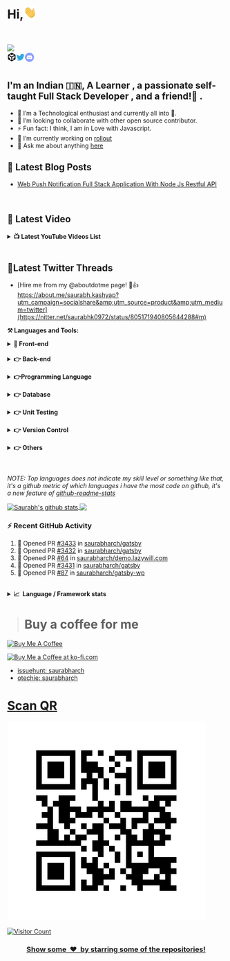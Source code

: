 # Hi,[<img src="https://raw.githubusercontent.com/ABSphreak/ABSphreak/master/gifs/Hi.gif" width="30px">](https://saurabh.netlify.com/)
<br/>
<br/>
<img src="https://github-hero-readme.vercel.app/api?username=saurabharch&linkedin=saurabh-kashyap-976084114&twitter=saurabhk0972&description=Software%20Engineer%20@EX-STLer%20|%20JavaScript%20♥&width=&width='100%'">
<br/>
<a href="https://codesandbox.io/u/saurabharch">
  <img align="left" alt="Saurabh Kashyap | CodeSandbox" width="20px" src="https://raw.githubusercontent.com/saurabharch/saurabharch/master/assets/codesandbox.svg" />
</a>
<a href="https://twitter.com/saurabhk0972">
  <img align="left" alt="Saurabh Kashyap | Twitter" width="21px" src="https://raw.githubusercontent.com/saurabharch/saurabharch/master/assets/twitter.svg" />
</a>
<a href="https://discord.gg/saurabh#4839">
  <img align="left" alt="Saurabh's Discord" width="21px" src="https://raw.githubusercontent.com/saurabharch/saurabharch/master/assets/discord-round.svg" />
</a>

<br />
<br />

## I'm an Indian 🇮🇳, A Learner , a passionate self-taught Full Stack Developer , and a friend!🙌 .
- 🌱 I’m a Technological enthusiast and currently all into 🧡. 
- 👯 I’m looking to collaborate with other open source contributor.  
- ⚡ Fun fact: I think, I am in Love with Javascript.  
- 🔭 I’m currently working on [rollout](https://github.com/saurabharch/rollout)
- 💬 Ask me about anything [here](https://github.com/saurabharch/saurabharch/issues)
 
 ## 📕 Latest Blog Posts

<!-- BLOG-POST-LIST:START -->
- [Web Push Notification Full Stack Application With Node Js Restful API](https://medium.com/@saurabhkashyap0001/web-push-notification-full-stack-application-with-node-js-restful-api-b2cfaf6c1fe6?source=rss-135b00681175------2)
<!-- BLOG-POST-LIST:END -->
<br/>


## 📕 Latest Video

<details>
<summary><b>📺 Latest YouTube Videos List</b></summary>
<div align="center">

[<img src="https://img.shields.io/badge/-Subscribe-red?style=for-the-badge&logo=youtube&logoColor=white"/>](https://www.youtube.com/c/n8n-io?sub_confirmation=1)

</div>
<!-- YOUTUBE:START --><table><tr><td><a href="https://www.youtube.com/watch?v=kDeRm4zw-Pg"><img width="140px" src="https://i.ytimg.com/vi/kDeRm4zw-Pg/mqdefault.jpg"></a></td>
<td><a href="https://www.youtube.com/watch?v=kDeRm4zw-Pg">Demo Events</a><br/>Oct 24, 2020</td></tr></table>
<!-- YOUTUBE:END -->
</details>

<br/>

## 🐥Latest Twitter Threads
<!-- TWITTER:START -->
- [Hire me from my @aboutdotme page! 💼👍 https://about.me/saurabh.kashyap?utm_campaign=socialshare&amp;utm_source=product&amp;utm_medium=twitter](https://nitter.net/saurabhk0972/status/805171940805644288#m)
<!-- TWITTER:END -->
<!--- 
<code><img height="20" src="https://raw.githubusercontent.com/github/explore/80688e429a7d4ef2fca1e82350fe8e3517d3494d/topics/javascript/javascript.png"></code>
<code><img height="20" src="https://raw.githubusercontent.com/github/explore/80688e429a7d4ef2fca1e82350fe8e3517d3494d/topics/typescript/typescript.png"></code>
<code><img height="20" src="https://raw.githubusercontent.com/github/explore/80688e429a7d4ef2fca1e82350fe8e3517d3494d/topics/react/react.png"></code>
<code><img height="20" src="https://raw.githubusercontent.com/github/explore/5c058a388828bb5fde0bcafd4bc867b5bb3f26f3/topics/graphql/graphql.png"></code>
<code><img height="20" src="https://raw.githubusercontent.com/github/explore/80688e429a7d4ef2fca1e82350fe8e3517d3494d/topics/nodejs/nodejs.png"></code>  
  --->
**⚒️ Languages and Tools:**


<details>
  <summary><b>🤘 Front-end</b></summary>
  <p>
<img alt="React" src="https://img.shields.io/badge/react-%2320232a.svg?style=for-the-badge&logo=react&logoColor=%2361DAFB"/>
<img alt="Vue.js" src="https://img.shields.io/badge/vuejs-%2335495e.svg?style=for-the-badge&logo=vue-dot-js&logoColor=%234FC08D"/>
<img alt="Angular" src="https://img.shields.io/badge/angular-%23DD0031.svg?style=for-the-badge&logo=angular&logoColor=white"/>
<img alt="Svelte" src="https://img.shields.io/badge/svelte-%23f1413d.svg?style=for-the-badge&logo=svelte&logoColor=white"/>
<img alt="Redux" src="https://img.shields.io/badge/redux-%23593d88.svg?style=for-the-badge&logo=redux&logoColor=white"/>
<img alt="Next JS" src="https://img.shields.io/badge/nextjs-%23000000.svg?style=for-the-badge&logo=next.js&logoColor=white"/>
<img alt="RxJS" src="https://img.shields.io/badge/rxjs-%23B7178C.svg?style=for-the-badge&logo=reactivex&logoColor=white" />
<img alt="Vue.js" src="https://img.shields.io/badge/vuex-%2335495e.svg?style=for-the-badge&logo=vuex&logoColor=%234FC08D"/>
<img alt="Pwa" src="https://img.shields.io/badge/pwa-%23593d88.svg?style=for-the-badge&logo=pwa&logoColor=white"/>
<img alt="React Native" src="https://img.shields.io/badge/react_native-%2320232a.svg?style=for-the-badge&logo=react&logoColor=%2361DAFB"/>
<img alt="GraphQL Client" src="https://img.shields.io/badge/graphql%20Client-%23563D7C.svg?style=for-the-badge&logo=graphql&logoColor=white"/>
<img alt="NuxtJS" src="https://img.shields.io/badge/NuxtJS-black.svg?style=for-the-badge&logo=Nuxt.JS&logoColor=white"/>
<img alt="HTML5" src="https://img.shields.io/badge/html5-%23E34F26.svg?style=for-the-badge&logo=html5&logoColor=white"/>
<img alt="CSS3" src="https://img.shields.io/badge/css3-%231572B6.svg?style=for-the-badge&logo=css3&logoColor=white"/>
<img alt="SASS" src="https://img.shields.io/badge/SASS-hotpink.svg?style=for-the-badge&logo=SASS&logoColor=white"/>
<img alt="Bootstrap" src="https://img.shields.io/badge/bootstrap-%23563D7C.svg?style=for-the-badge&logo=bootstrap&logoColor=white"/>
<img alt="TailwindCSS" src="https://img.shields.io/badge/tailwindcss-%2338B2AC.svg?style=for-the-badge&logo=tailwind-css&logoColor=white"/>
<img alt="Material UI" src="https://img.shields.io/badge/materialui-%230081CB.svg?style=for-the-badge&logo=material-ui&logoColor=white"/>
<img alt="jQuery" src="https://img.shields.io/badge/jquery-%230769AD.svg?style=for-the-badge&logo=jquery&logoColor=white"/>
<img alt="Webpack" src="https://img.shields.io/badge/webpack-%238DD6F9.svg?style=for-the-badge&logo=webpack&logoColor=black" />
</p>
</details>

<br/>
<details>
  <summary><b>👉 Back-end</b></summary>

<p>
<img alt="NodeJS" src="https://img.shields.io/badge/node.js-%2343853D.svg?style=for-the-badge&logo=node-dot-js&logoColor=white"/>
<img alt="Express.js" src="https://img.shields.io/badge/express.js-%23404d59.svg?style=for-the-badge&logo=express&logoColor=%2361DAFB"/>
<img alt="NestJS" src="https://img.shields.io/badge/nestjs-%23E0234E.svg?style=for-the-badge&logo=nestjs&logoColor=white" />
<img alt="Fastify" src="https://img.shields.io/badge/fastify-%1212234E.svg?style=for-the-badge&logo=fastify&logoColor=white" />
<img alt="GraphQL Server" src="https://img.shields.io/badge/graphql%20Server-%23563D7C.svg?style=for-the-badge&logo=graphql&logoColor=white"/>
</p>
</details>

<br/>
<details>
  <summary><b>👉Programming Language</b></summary>

<p>
<img alt="JavaScript" src="https://img.shields.io/badge/javascript-%23323330.svg?style=for-the-badge&logo=javascript&logoColor=%23F7DF1E"/>
<img alt="TypeScript" src="https://img.shields.io/badge/typescript-%23007ACC.svg?style=for-the-badge&logo=typescript&logoColor=white"/>
<img alt="Java" src="https://img.shields.io/badge/java-%23ED8B00.svg?style=for-the-badge&logo=java&logoColor=white"/>
<img alt="C" src="https://img.shields.io/badge/C-%235C6BC0.svg?style=for-the-badge&logo=java&logoColor=white"/>
</p>
</details>

<br/>
<details>
  <summary><b>👉 Database</b></summary>

<p>
<img alt="MongoDB" src ="https://img.shields.io/badge/MongoDB-%234ea94b.svg?style=for-the-badge&logo=mongodb&logoColor=white"/>
<img alt="MySQL" src="https://img.shields.io/badge/mysql-%2300f.svg?style=for-the-badge&logo=mysql&logoColor=white"/>
<img alt="Postgres" src ="https://img.shields.io/badge/postgres-%23316192.svg?style=for-the-badge&logo=postgresql&logoColor=white"/>
<img alt="Redis" src="https://img.shields.io/badge/redis-%23DD0031.svg?style=for-the-badge&logo=redis&logoColor=white"/>
<img alt="neo4j" src ="https://img.shields.io/badge/neo4j-%2307405e.svg?style=for-the-badge&logo=neo4j&logoColor=white"/>
</p>
</details>

<br/>

<details>
  <summary><b>👉 Unit Testing</b></summary>

<p>
<img alt="Testing-Library" src="https://img.shields.io/badge/-TestingLibrary-%23E33332?style=for-the-badge&logo=testing-library&logoColor=white"/>
<img alt="Jest" src="https://img.shields.io/badge/-jest-%23C21325?style=for-the-badge&logo=jest&logoColor=white"/>
<img alt="Mocha" src="https://img.shields.io/badge/-mocha-%238D6748?style=for-the-badge&logo=mocha&logoColor=white"/>
</p>
</details>

<br/>
<details>
  <summary><b>👉 Version Control</b></summary> 

<p>
<img alt="Git" src="https://img.shields.io/badge/git-%23F05033.svg?style=for-the-badge&logo=git&logoColor=white"/>
<img alt="GitLab" src="https://img.shields.io/badge/gitlab-%23181717.svg?style=for-the-badge&logo=gitlab&logoColor=white"/>
<img alt="GitHub" src="https://img.shields.io/badge/github-%23121011.svg?style=for-the-badge&logo=github&logoColor=white"/>
<img alt="Bitbucket" src="https://img.shields.io/badge/bitbucket-%230047B3.svg?style=for-the-badge&logo=bitbucket&logoColor=white"/>
</p>
</details>

<br/>
<details>
  <summary><b>👉 Others</b></summary> 

<p>
<img alt="Docker" src="https://img.shields.io/badge/docker-%230db7ed.svg?style=for-the-badge&logo=docker&logoColor=white"/>
<img alt="AWS" src="https://img.shields.io/badge/AWS-%23FF9900.svg?style=for-the-badge&logo=amazon-aws&logoColor=white"/>
<img alt="Azure" src="https://img.shields.io/badge/azure-%230072C6.svg?style=for-the-badge&logo=azure-devops&logoColor=white"/>
<img alt="Firebase" src="https://img.shields.io/badge/firebase-%23039BE5.svg?style=for-the-badge&logo=firebase"/>
<img alt="Visual Studio Code" src="https://img.shields.io/badge/VisualStudioCode-0078d7.svg?style=for-the-badge&logo=visual-studio-code&logoColor=white"/>
</p>
</details>
<br />
<br />
<!--- 
  if you have forked this to use on your profile, 
  Change the `github-readme-stats.anuraghazra1.vercel.app` to `github-readme-stats.vercel.app` 
--->

<!-- Change the `github-readme-stats.anuraghazra1.vercel.app` to `github-readme-stats.vercel.app`  -->

*NOTE: Top languages does not indicate my skill level or something like that, it's a github metric of which languages i have the most code on github, it's a new feature of [github-readme-stats](https://github.com/saurabharch/github-readme-stats)*


<a href="https://github.com/anuraghazra/github-readme-stats">
  <img align="center" src="https://github-readme-stats.anuraghazra1.vercel.app/api?username=saurabharch&show_icons=true&include_all_commits=true&theme=material-palenight" alt="Saurabh's github stats" />
</a>
<a href="https://github.com/saurabharch/github-readme-stats">
  <!-- Change the `github-readme-stats.anuraghazra1.vercel.app` to `github-readme-stats.vercel.app`  -->
  <img align="center" src="https://github-readme-stats.anuraghazra1.vercel.app/api/top-langs/?username=saurabharch&layout=compact&theme=material-palenight" />
</a>


<br/>

### ⚡ Recent GitHub Activity


<!--START_SECTION:activity-->
1. 💪 Opened PR [#3433](https://github.com/saurabharch/gatsby/pull/3433) in [saurabharch/gatsby](https://github.com/saurabharch/gatsby)
2. 💪 Opened PR [#3432](https://github.com/saurabharch/gatsby/pull/3432) in [saurabharch/gatsby](https://github.com/saurabharch/gatsby)
3. 💪 Opened PR [#64](https://github.com/saurabharch/demo.lazywill.com/pull/64) in [saurabharch/demo.lazywill.com](https://github.com/saurabharch/demo.lazywill.com)
4. 💪 Opened PR [#3431](https://github.com/saurabharch/gatsby/pull/3431) in [saurabharch/gatsby](https://github.com/saurabharch/gatsby)
5. 💪 Opened PR [#87](https://github.com/saurabharch/gatsby-wp/pull/87) in [saurabharch/gatsby-wp](https://github.com/saurabharch/gatsby-wp)
<!--END_SECTION:activity-->
<br/>

<details>
  <summary><b>📈&nbsp;&nbsp;Language&nbsp;/&nbsp;Framework stats</b></summary>
  <br/>
  <a href='https://profile.codersrank.io/user/saurabharch/'>
  <img src='http://cr-skills-chart-widget.azurewebsites.net/api/api?username=saurabharch&padding=30&skills=angular,batchfile,c,C%23,coffeescript,dart,go,html,json,java,javascript,less,mysql,php,pandas,perl,python,reactjs,scss,shell,svelte,swift,typescript,vue'>
  </a>

</details>

> #  Buy a coffee for me
<a href="https://www.buymeacoffee.com/saurabharch" target="_blank"><img src="https://www.buymeacoffee.com/assets/img/custom_images/orange_img.png" alt="Buy Me A Coffee" style="height: 41px !important;width: 174px !important;box-shadow: 0px 3px 2px 0px rgba(190, 190, 190, 0.5) !important;-webkit-box-shadow: 0px 3px 2px 0px rgba(190, 190, 190, 0.5) !important;" ></a>

<a href='https://ko-fi.com/saurabharch' target='_blank'><img height='35' style='border:0px;height:46px;' src='https://az743702.vo.msecnd.net/cdn/kofi3.png?v=0' border='0' alt='Buy Me a Coffee at ko-fi.com' />
  
-  issuehunt: saurabharch
-  otechie: saurabharch

# Scan QR
<a href='https://github.com/saurabharch' target='_blank'><img height='460' style='border:0px;height:460px;' src='https://raw.githubusercontent.com/saurabharch/java-prepration/master/lib/MyQRCode.png' border='0' alt='Scan Here' />
  
![Visitor Count](https://profile-counter.glitch.me/{saurabharch}/count.svg)

<h3 align="center">Show some &nbsp;❤️&nbsp; by starring some of the repositories!</h3>
